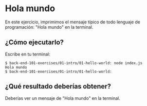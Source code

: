 # Hola mundo

En este ejercicio, imprimimos el mensaje típico de todo lenguaje de programación:
"Hola mundo" en la terminal.

## ¿Cómo ejecutarlo?

Escribe en tu terminal:

```
$ back-end-101-exercises/01-intro/01-hello-world: node index.js
Hola mundo
$ back-end-101-exercises/01-intro/01-hello-world:
```

## ¿Qué resultado deberías obtener?

Deberías ver un mensaje de "Hola mundo" en la terminal.